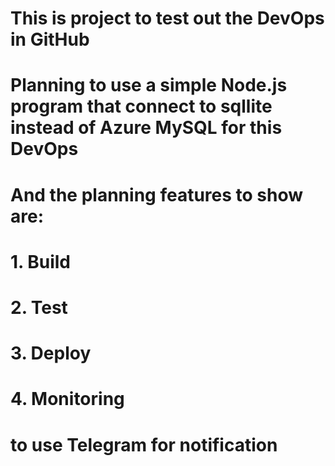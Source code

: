 # This is project to test out the DevOps in GitHub

# Planning to use a simple Node.js program that connect to sqllite instead of Azure MySQL for this DevOps
# And the planning features to show are:
# 1. Build
# 2. Test
# 3. Deploy
# 4. Monitoring
# to use Telegram for notification 

